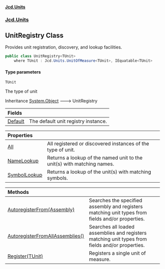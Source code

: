 #### [Jcd.Units](index.md 'index')

### [Jcd.Units](Jcd.Units.md 'Jcd.Units')

## UnitRegistry<TUnit> Class

Provides unit registration, discovery, and lookup facilities.

```csharp
public class UnitRegistry<TUnit>
    where TUnit : Jcd.Units.UnitOfMeasure<TUnit>, IEquatable<TUnit>
```

#### Type parameters

<a name='Jcd.Units.UnitRegistry_TUnit_.TUnit'></a>

`TUnit`

The type of unit

Inheritance [System.Object](https://docs.microsoft.com/en-us/dotnet/api/System.Object 'System.Object') &#129106; UnitRegistry<TUnit>

| Fields                                                                            |                                     |
|:----------------------------------------------------------------------------------|:------------------------------------|
| [Default](UnitRegistry_TUnit_.Default.md 'Jcd.Units.UnitRegistry<TUnit>.Default') | The default unit registry instance. |

| Properties                                                                                       |                                                                        |
|:-------------------------------------------------------------------------------------------------|:-----------------------------------------------------------------------|
| [All](UnitRegistry_TUnit_.All.md 'Jcd.Units.UnitRegistry<TUnit>.All')                            | All registered or discovered instances of the type of unit.            |
| [NameLookup](UnitRegistry_TUnit_.NameLookup.md 'Jcd.Units.UnitRegistry<TUnit>.NameLookup')       | Returns a lookup of the named unit to the unit(s) with matching names. |
| [SymbolLookup](UnitRegistry_TUnit_.SymbolLookup.md 'Jcd.Units.UnitRegistry<TUnit>.SymbolLookup') | Returns a lookup of the unit(s) with matching symbols.                 |

| Methods                                                                                                                                                   |                                                                                                  |
|:----------------------------------------------------------------------------------------------------------------------------------------------------------|:-------------------------------------------------------------------------------------------------|
| [AutoregisterFrom(Assembly)](UnitRegistry_TUnit_.AutoregisterFrom.uYZTwNDM08i5OKgLrRE0zA.md 'Jcd.Units.UnitRegistry<TUnit>.AutoregisterFrom(Assembly)')   | Searches the specified assembly and registers matching unit types from fields and/or properties. |
| [AutoregisterFromAllAssemblies()](UnitRegistry_TUnit_.AutoregisterFromAllAssemblies().md 'Jcd.Units.UnitRegistry<TUnit>.AutoregisterFromAllAssemblies()') | Searches all loaded assemblies and registers matching unit types from fields and/or properties.  |
| [Register(TUnit)](UnitRegistry_TUnit_.Register.0P89l8yEDFFWnoeFBgUPmQ.md 'Jcd.Units.UnitRegistry<TUnit>.Register(TUnit)')                                 | Registers a single unit of measure.                                                              |
